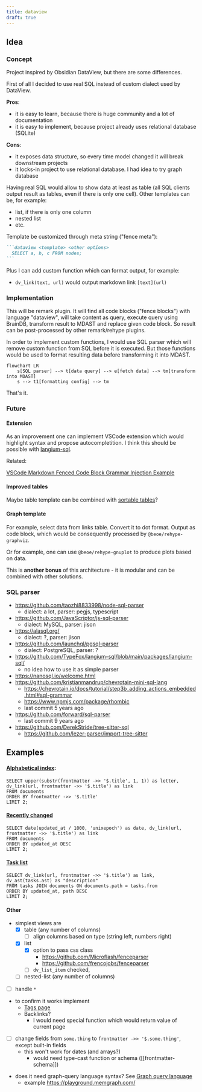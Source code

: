 ```yaml
---
title: dataview
draft: true
---
```


## Idea

### Concept

Project inspired by Obsidian DataView, but there are some differences.

First of all I decided to use real SQL instead of custom dialect used by DataView.

**Pros**:

- it is easy to learn, because there is huge community and a lot of documentation
- it is easy to implement, because project already uses relational database (SQLite)

**Cons**:

- it exposes data structure, so every time model changed it will break downstream projects
- it locks-in project to use relational database. I had idea to try graph database

Having real SQL would allow to show data at least as table (all SQL clients output result as tables, even if there is only one cell). Other templates can be, for example:

- list, if there is only one column
- nested list
- etc.

Template be customized through meta string ("fence meta"):

````md
```dataview <template> <other options>
  SELECT a, b, c FROM nodes;
```
````

Plus I can add custom function which can format output, for example:

- `dv_link(text, url)` would output markdown link `[text](url)`

### Implementation

This will be remark plugin. It will find all code blocks ("fence blocks") with language "dataview", will take content as query, execute query using BrainDB, transform result to MDAST and replace given code block. So result can be post-processed by other remark/rehype plugins.

In order to implement custom functions, I would use SQL parser which will remove custom function from SQL before it is executed. But those functions would be used to format resulting data before transforming it into MDAST.

```mermaid
flowchart LR
    s[SQL parser] --> t[data query] --> e[fetch data] --> tm[transform into MDAST]
    s --> t1[formatting config] --> tm
```

That's it.

### Future

#### Extension

As an improvement one can implement VSCode extension which would highlight syntax and propose autocompletition. I think this should be possible with [langium-sql](https://github.com/TypeFox/langium-sql/blob/main/packages/langium-sql/).

Related:

[VSCode Markdown Fenced Code Block Grammar Injection Example](https://github.com/mjbvz/vscode-fenced-code-block-grammar-injection-example)

#### Improved tables

Maybe table template can be combined with [sortable tables](https://astro-digital-garden.stereobooster.com/recipes/sortable-tables/)?

#### Graph template

For example, select data from links table. Convert it to dot format. Output as code block, which would be consequently processed by `@beoe/rehype-graphviz`.

Or for example, one can use `@beoe/rehype-gnuplot` to produce plots based on data.

This is **another bonus** of this architecture - it is modular and can be combined with other solutions.

### SQL parser

- https://github.com/taozhi8833998/node-sql-parser
  - dialect: a lot, parser: pegjs, typescript
- https://github.com/JavaScriptor/js-sql-parser
  - dialect: MySQL, parser: jison
- https://alasql.org/
  - dialect: ?, parser: jison
- https://github.com/launchql/pgsql-parser
  - dialect: PostgreSQL, parser: ?
- https://github.com/TypeFox/langium-sql/blob/main/packages/langium-sql/
  - no idea how to use it as simple parser
- https://nanosql.io/welcome.html
- https://github.com/kristianmandrup/chevrotain-mini-sql-lang
  - https://chevrotain.io/docs/tutorial/step3b_adding_actions_embedded.html#sql-grammar
  - https://www.npmjs.com/package/rhombic
  - last commit 5 years ago
- https://github.com/forward/sql-parser
  - last commit 9 years ago
- https://github.com/DerekStride/tree-sitter-sql
  - https://github.com/lezer-parser/import-tree-sitter

## Examples

#### [Alphabetical index](https://astro-digital-garden.stereobooster.com/alphabetical/):

```dataview list root_class=column-list
SELECT upper(substr(frontmatter ->> '$.title', 1, 1)) as letter, dv_link(url, frontmatter ->> '$.title') as link
FROM documents
ORDER BY frontmatter ->> '$.title'
LIMIT 2;
```

#### [Recently changed](https://astro-digital-garden.stereobooster.com/recent/)

```dataview list root_class=column-list
SELECT date(updated_at / 1000, 'unixepoch') as date, dv_link(url, frontmatter ->> '$.title') as link
FROM documents
ORDER BY updated_at DESC
LIMIT 2;
```

#### [Task list](https://astro-digital-garden.stereobooster.com/recipes/task-extraction/)

```dataview list
SELECT dv_link(url, frontmatter ->> '$.title') as link, dv_ast(tasks.ast) as "description"
FROM tasks JOIN documents ON documents.path = tasks.from
ORDER BY updated_at, path DESC
LIMIT 2;
```

#### Other

- simplest views are
  - [x] table (any number of columns)
    - [ ] align columns based on type (string left, numbers right)
  - [x] list
    - [x] option to pass css class
      - https://github.com/Microflash/fenceparser
      - https://github.com/frencojobs/fenceparser
    - [ ] `dv_list_item` checked,
  - [ ] nested-list (any number of columns)
- [ ] handle `*`
- to confirm it works implement
  - [Tags page](https://astro-digital-garden.stereobooster.com/tags/)
  - Backlinks?
    - I would need special function which would return value of current page
- [ ] change fields from `some.thing` to `frontmatter ->> '$.some.thing'`, except built-in fields
  - this won't work for dates (and arrays?)
    - would need type-cast function or schema ([[frontmatter-schema]])
- does it need graph-query language syntax? See [Graph query language](https://graph.stereobooster.com/notes/Graph-query-language)
  - example https://playground.memgraph.com/
